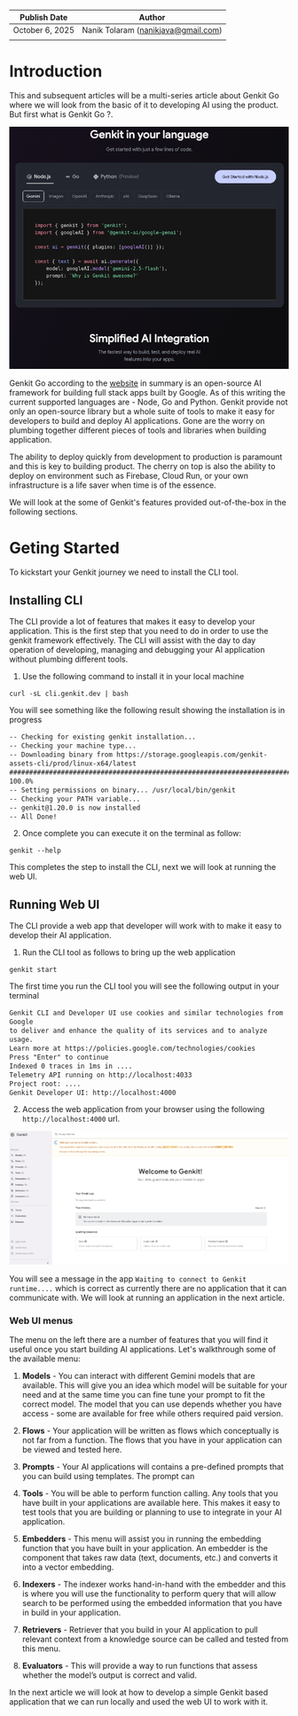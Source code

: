 | Publish Date       | Author                                        |
| ---                | ---       |
| October 6, 2025 | Nanik Tolaram (nanikjava@gmail.com)           |
|                 |       |

# Introduction

This and subsequent articles will be a multi-series article about Genkit Go where we will look from the basic of it to developing AI using the product. But first what is Genkit Go ?.

![alt text](website.png)

Genkit Go according to the [website](https://genkit.dev/) in summary is an open-source AI framework for building full stack apps built by Google. As of this writing the current supported languages are - Node, Go and Python. Genkit provide not only an open-source library but a whole suite of tools to make it easy for developers to build and deploy AI applications. Gone are the worry on plumbing together different pieces of tools and libraries when building application.

The ability to deploy quickly from development to production is paramount and this is key to building product. The cherry on top is also the ability to deploy on environment such as Firebase, Cloud Run, or your own infrastructure is a life saver when time is of the essence.

We will look at the some of Genkit's features provided out-of-the-box in the following sections.

# Geting Started

To kickstart your Genkit journey we need to install the CLI tool. 

## Installing CLI

The CLI provide a lot of features that makes it easy to develop your application. This is the first step that you need to do in order to use the genkit framework effectively. The CLI will assist with the day to day operation of developing, managing and debugging your AI application without plumbing different tools.

1. Use the following command to install it in your local machine

```
curl -sL cli.genkit.dev | bash
```

You will see something like the following result showing the installation is in progress

```
-- Checking for existing genkit installation...
-- Checking your machine type...
-- Downloading binary from https://storage.googleapis.com/genkit-assets-cli/prod/linux-x64/latest
######################################################################## 100.0%
-- Setting permissions on binary... /usr/local/bin/genkit
-- Checking your PATH variable...
-- genkit@1.20.0 is now installed
-- All Done!
```

2. Once complete you can execute it on the terminal as follow:

```
genkit --help
```

This completes the step to install the CLI, next we will look at running the web UI.

## Running Web UI

The CLI provide a web app that developer will work with to make it easy to develop their AI application.

1. Run the CLI tool as follows to bring up the web application

```
genkit start
```

The first time you run the CLI tool you will see the following output in your terminal

```
Genkit CLI and Developer UI use cookies and similar technologies from Google
to deliver and enhance the quality of its services and to analyze usage.
Learn more at https://policies.google.com/technologies/cookies
Press "Enter" to continue
Indexed 0 traces in 1ms in ....
Telemetry API running on http://localhost:4033
Project root: ....
Genkit Developer UI: http://localhost:4000
```

2. Access the web application from your browser using the following `http://localhost:4000` url.

![alt text](clean-web-ui.png)

You will see a message in the app `Waiting to connect to Genkit runtime....` which is correct as currently there are no application that it can communicate with. We will look at running an application in the next article.

### Web UI menus

The menu on the left there are a number of features that you will find it useful once you start building AI applications. Let's walkthrough some of the available menu:

1. **Models** - You can interact with different Gemini models that are available. This will give you an idea which model will be suitable for your need and at the same time you can fine tune your prompt to fit the correct model. The model that you can use depends whether you have access - some are available for free while others required paid version.

2. **Flows** - Your application will be written as flows which conceptually is not far from a function. The flows that you have in your application can be viewed and tested here.

3. **Prompts** - Your AI applications will contains a pre-defined prompts that you can build using templates. The prompt can 

4. **Tools** - You will be able to perform function calling. Any tools that you have built in your applications are available here. This makes it easy to test tools that you are building or planning to use to integrate in your AI application.

5. **Embedders** - This menu will assist you in running the embedding function that you have built in your application. An embedder is the component that takes raw data (text, documents, etc.) and converts it into a vector embedding.

6. **Indexers** - The indexer works hand-in-hand with the embedder and this is where you will use the functionality to perform query that will allow search to be performed using the embedded information that you have in build in your application.

7. **Retrievers** - Retriever that you build in your AI application to pull relevant context from a knowledge source can be called and tested from this menu.

8. **Evaluators** - This will provide a way to run functions that assess whether the model’s output is correct and valid.

In the next article we will look at how to develop a simple Genkit based application that we can run locally and used the web UI to work with it.